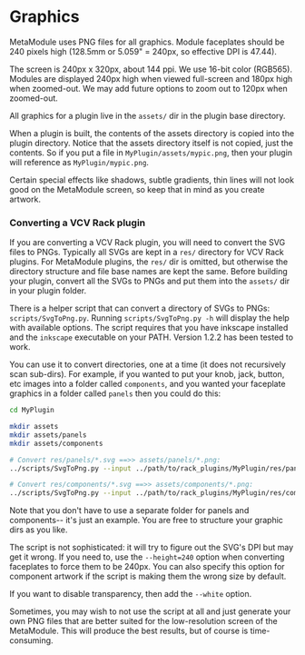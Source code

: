 # Graphics

MetaModule uses PNG files for all graphics.
Module faceplates should be 240 pixels high (128.5mm or 5.059" = 240px, so effective DPI is 47.44).

The screen is 240px x 320px, about 144 ppi. We use 16-bit color (RGB565).
Modules are displayed 240px high when viewed full-screen and 180px high when zoomed-out.
We may add future options to zoom out to 120px when zoomed-out.

All graphics for a plugin live in the `assets/` dir in the plugin base directory.

When a plugin is built, the contents of the assets directory is copied into the 
plugin directory. Notice that the assets directory itself is not copied, 
just the contents. So if you put a file in `MyPlugin/assets/mypic.png`, then your plugin
will reference as `MyPlugin/mypic.png`.

Certain special effects like shadows, subtle gradients, thin lines will not look
good on the MetaModule screen, so keep that in mind as you create artwork.


### Converting a VCV Rack plugin

If you are converting a VCV Rack plugin, you will need to convert the SVG files
to PNGs. Typically all SVGs are kept in a `res/` directory for VCV Rack
plugins. For MetaModule plugins, the `res/` dir is omitted, but otherwise the
directory structure and file base names are kept the same. Before building your
plugin, convert all the SVGs to PNGs and put them into the `assets/` dir in
your plugin folder. 

There is a helper script that can convert a directory of SVGs to PNGs:
`scripts/SvgToPng.py`. Running `scripts/SvgToPng.py -h` will display the help
with available options. The script requires that you have inkscape installed
and the `inkscape` executable on your PATH. Version 1.2.2 has been tested to
work.

You can use it to convert directories, one at a time (it does not recursively
scan sub-dirs). For example, if you wanted to put your knob, jack, button, etc images 
into a folder called `components`, and you wanted your faceplate graphics in a folder
called `panels` then you could do this:

```bash
cd MyPlugin

mkdir assets 
mkdir assets/panels 
mkdir assets/components

# Convert res/panels/*.svg ==>> assets/panels/*.png: 
../scripts/SvgToPng.py --input ../path/to/rack_plugins/MyPlugin/res/panels/ --output assets/panels

# Convert res/components/*.svg ==>> assets/components/*.png:
../scripts/SvgToPng.py --input ../path/to/rack_plugins/MyPlugin/res/components/ --output assets/components
```

Note that you don't have to use a separate folder for panels and components--
it's just an example. You are free to structure your graphic dirs as you like.

The script is not sophisticated: it will try to figure out the SVG's DPI but
may get it wrong. If you need to, use the `--height=240` option when
converting faceplates to force them to be 240px. You can also specify this option
for component artwork if the script is making them the wrong size by default.

If you want to disable transparency, then add the `--white` option.

Sometimes, you may wish to not use the script at all and just generate your own
PNG files that are better suited for the low-resolution screen of the MetaModule.
This will produce the best results, but of course is time-consuming.

